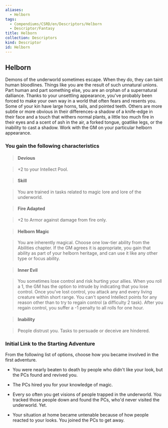 ```yaml
---
aliases:
  - Helborn
tags:
  - Compendiums/CSRD/en/Descriptors/Helborn
  - Descriptor/Fantasy
title: Helborn
collection: Descriptors
kind: Descriptor
id: Helborn
---
```

## Helborn    
Demons of the underworld sometimes escape. When they do, they can taint human bloodlines. Things like you are the result of such unnatural unions. Part human and part something else, you are an orphan of a supernatural dalliance. Thanks to your unsettling appearance, you've probably been forced to make your own way in a world that often fears and resents you. Some of your kin have large horns, tails, and pointed teeth. Others are more subtle or more obvious in their differences-a shadow of a knife-edge in their face and a touch that withers normal plants, a little too much fire in their eyes and a scent of ash in the air, a forked tongue, goatlike legs, or the inability to cast a shadow. Work with the GM on your particular helborn appearance.  
### You gain the following characteristics    
> #### Devious  
> +2 to your Intellect Pool.    
  
> #### Skill  
> You are trained in tasks related to magic lore and lore of the underworld.    
  
> #### Fire Adapted  
> +2 to Armor against damage from fire only.    
  
> #### Helborn Magic  
> You are inherently magical. Choose one low-tier ability from the Abilities chapter. If the GM agrees it is appropriate, you gain that ability as part of your helborn heritage, and can use it like any other type or focus ability.    
  
> #### Inner Evil  
> You sometimes lose control and risk hurting your allies. When you roll a 1, the GM has the option to intrude by indicating that you lose control. Once you've lost control, you attack any and every living creature within short range. You can't spend Intellect points for any reason other than to try to regain control (a difficulty 2 task). After you regain control, you suffer a -1 penalty to all rolls for one hour.    
  
> #### Inability  
> People distrust you. Tasks to persuade or deceive are hindered.    
  
### Initial Link to the Starting Adventure    
From the following list of options, choose how you became involved in the first adventure.    
- You were nearly beaten to death by people who didn't like your look, but the PCs found and revived you.    
- The PCs hired you for your knowledge of magic.    
- Every so often you get visions of people trapped in the underworld. You tracked those people down and found the PCs, who'd never visited the underworld. Yet.    
- Your situation at home became untenable because of how people reacted to your looks. You joined the PCs to get away.  
